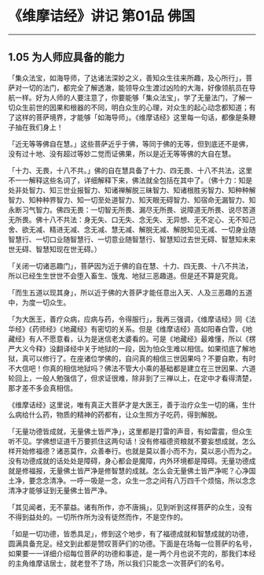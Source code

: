 # 《维摩诘经》讲记 第01品 佛国

------

## 1.05 为人师应具备的能力

「集众法宝，如海导师，了达诸法深妙之义，善知众生往来所趣，及心所行」，菩萨对一切的法门，都完全了解透澈，能领导众生渡过凶险的大海，好像领航员在导航一样。好为人师的人要注意了，你要能够「集众法宝」，学了无量法门，了解一切众生前世的因果和根器的不同，明白众生的心理，对众生的起心动念都知道；有了这样的菩萨境界，才能够「如海导师」。《维摩诘经》这里每一句话，都像是条鞭子抽在我们身上！

「近无等等佛自在慧。」这些菩萨近乎于佛，等同于佛的无等，但到底还不是佛，没有过十地、没有超过等妙二觉而证佛果，所以是近无等等佛的大自在慧。

「十力、无畏，十八不共。」佛的自在慧具备了十力、四无畏、十八不共法，这里不一一解释这些名词了，详细解释下来，佛法就全包括在其中了。（佛十力：知是处非处智力、知三世业报智力、知诸禅解脱三昧智力、知诸根胜劣智力、知种种解智力、知种种界智力、知一切至处道智力、知天眼无碍智力、知宿命无漏智力、知永断习气智力。佛四无畏：一切智无所畏、漏尽无所畏、说障道无所畏、说尽苦道无所畏。佛十八不共法：身无失、口无失、念无失、无异想、无不定心、无不知己舍、欲无减、精进无减、念无减、慧无减、解脱无减、解脱知见无减、一切身业随智慧行、一切口业随智慧行、一切意业随智慧行、智慧知过去世无碍、智慧知未来世无碍、智慧知现在世无碍。）

「关闭一切诸恶趣门」，菩萨因为近于佛的自在慧、十力、四无畏、十八不共法，所以已经生生世世不会堕入畜生、饿鬼、地狱三恶趣道。但是还不算是究竟。

「而生五道以现其身」，所以近于佛的大菩萨才能任意出入天、人及三恶趣的五道中，为度一切众生。

「为大医王，善疗众病，应病与药，令得服行」，我再三强调，《维摩诘经》同《法华经》《药师经》《地藏经》有密切的关系。但是《维摩诘经》高如阳春白雪，《地藏经》有人不愿意看，认为是迷信老太婆看的。可是《地藏经》最难懂，所以《楞严大义今释》没翻译经中关于地狱的一段，因为怕众生难以相信。如果彻底了解地狱，真可以修行了。在座诸位学佛的，自问真的相信三世因果吗？不要自欺，有时不大信吧！你真的相信地狱吗？佛法不管大小乘的基础都是建立在三世因果、六道轮回上，一般人勉强信了，但求证很难，除非到了三禅以上，在定中才看得清楚，那才差不多会真相信。

《维摩诘经》这里说，唯有真正大菩萨才是大医王，善于治疗众生一切的痛，生什么病给什么药，物质的精神的药都有，让众生照方子吃药，得到解脱。

「无量功德皆成就，无量佛土皆严净」，这里都是打雷的声音，有如雷震，但众生听不见。学佛想证道千万要抓住这两句话！没有修福德资粮就不要妄想成就，怎么样开始修福德？诸恶莫作，众善奉行。也就是莫以善小而不为，莫以恶小而为之。没有功德成就的话处处是障碍，身心都会是魔障，内外环境都是障碍。无量功德成就是修福报，无量佛土皆严净是修智慧的成就。怎么会无量佛土皆严净呢？心净国土净，要念念清净。一呼一吸是一念，众生一念之间有八万四千个烦恼，所以念念清净才能够证到无量佛土皆严净。

「其见闻者，无不蒙益。诸有所作，亦不唐捐」，见到听到这样菩萨的众生，没有不得到益处的。一切所作所为没有徒然而作，不是空作的。

「如是一切功德，皆悉具足」，修到这个地步，有了福德成就和智慧成就的功德，圆满具备充足。经文到此都是赞叹菩萨们的功德。下面是在场每一位菩萨的名号，如果要一一详细介绍每位菩萨的功德和事迹，是一两个月也说不完的，那我们本经的主角维摩诘居士，就老登不了场，所以我们只能念一次菩萨们的名号。

